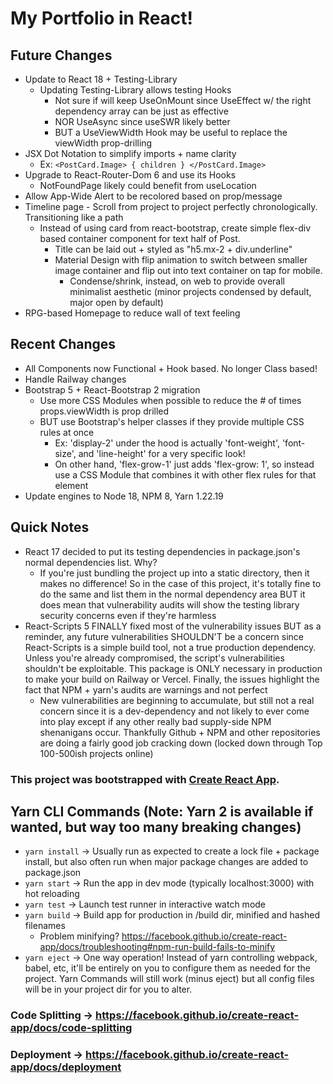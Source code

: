 # My Portfolio in React!

## Future Changes
- Update to React 18 + Testing-Library
  - Updating Testing-Library allows testing Hooks
    - Not sure if will keep UseOnMount since UseEffect w/ the right dependency array can be just as effective
    - NOR UseAsync since useSWR likely better
    - BUT a UseViewWidth Hook may be useful to replace the viewWidth prop-drilling
- JSX Dot Notation to simplify imports + name clarity
  - Ex: `<PostCard.Image> { children } </PostCard.Image>`
- Upgrade to React-Router-Dom 6 and use its Hooks
  - NotFoundPage likely could benefit from useLocation
- Allow App-Wide Alert to be recolored based on prop/message
- Timeline page - Scroll from project to project perfectly chronologically. Transitioning like a path
  - Instead of using card from react-bootstrap, create simple flex-div based container component for text half of Post.
    - Title can be laid out + styled as "h5.mx-2 + div.underline"
    - Material Design with flip animation to switch between smaller image container and flip out into text container on tap for mobile.
      - Condense/shrink, instead, on web to provide overall minimalist aesthetic (minor projects condensed by default, major open by default)
- RPG-based Homepage to reduce wall of text feeling

## Recent Changes
- All Components now Functional + Hook based. No longer Class based!
- Handle Railway changes
- Bootstrap 5 + React-Bootstrap 2 migration
  - Use more CSS Modules when possible to reduce the # of times props.viewWidth is prop drilled
  - BUT use Bootstrap's helper classes if they provide multiple CSS rules at once
    - Ex: 'display-2' under the hood is actually 'font-weight', 'font-size', and 'line-height' for a very specific look!
    - On other hand, 'flex-grow-1' just adds 'flex-grow: 1', so instead use a CSS Module that combines it with other flex rules for that element
- Update engines to Node 18, NPM 8, Yarn 1.22.19

## Quick Notes
- React 17 decided to put its testing dependencies in package.json's normal dependencies list. Why?
  - If you're just bundling the project up into a static directory, then it makes no difference! So in the case of this project, it's totally fine to do the same and list them in the normal dependency area BUT it does mean that vulnerability audits will show the testing library security concerns even if they're harmless
- React-Scripts 5 FINALLY fixed most of the vulnerability issues BUT as a reminder, any future vulnerabilities SHOULDN'T be a concern since React-Scripts is a simple
build tool, not a true production dependency. Unless you're already compromised, the script's vulnerabilities shouldn't be exploitable. This package is ONLY necessary 
in production to make your build on Railway or Vercel. Finally, the issues highlight the fact that NPM + yarn's audits are warnings and not perfect
  - New vulnerabilities are beginning to accumulate, but still not a real concern since it is a dev-dependency and not likely to ever come into play except if any other really bad supply-side NPM shenanigans occur. Thankfully Github + NPM and other repositories are doing a fairly good job cracking down (locked down through Top 100-500ish projects online)

### This project was bootstrapped with [Create React App](https://github.com/facebook/create-react-app).

## Yarn CLI Commands (Note: Yarn 2 is available if wanted, but way too many breaking changes)
- `yarn install` -> Usually run as expected to create a lock file + package install, but also often run when major package changes are added to package.json
- `yarn start` -> Run the app in dev mode (typically localhost:3000) with hot reloading 
- `yarn test` -> Launch test runner in interactive watch mode
- `yarn build` -> Build app for production in /build dir, minified and hashed filenames
    - Problem minifying? https://facebook.github.io/create-react-app/docs/troubleshooting#npm-run-build-fails-to-minify
- `yarn eject` -> One way operation! Instead of yarn controlling webpack, babel, etc,
  it'll be entirely on you to configure them as needed for the project. Yarn Commands will still work
  (minus eject) but all config files will be in your project dir for you to alter.

### Code Splitting -> https://facebook.github.io/create-react-app/docs/code-splitting

### Deployment -> https://facebook.github.io/create-react-app/docs/deployment

